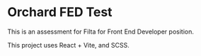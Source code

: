 # Orchard FED Test

This is an assessment for Filta for Front End Developer position.

This project uses React + Vite, and SCSS.